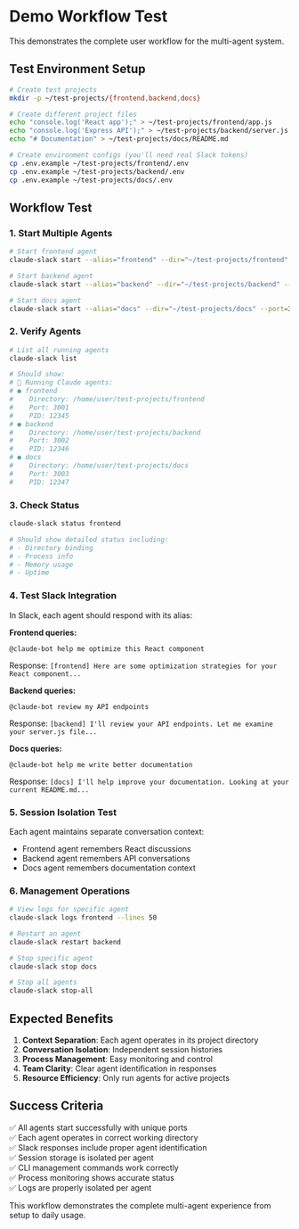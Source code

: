 # Demo Workflow Test

This demonstrates the complete user workflow for the multi-agent system.

## Test Environment Setup

```bash
# Create test projects
mkdir -p ~/test-projects/{frontend,backend,docs}

# Create different project files
echo "console.log('React app');" > ~/test-projects/frontend/app.js
echo "console.log('Express API');" > ~/test-projects/backend/server.js
echo "# Documentation" > ~/test-projects/docs/README.md

# Create environment configs (you'll need real Slack tokens)
cp .env.example ~/test-projects/frontend/.env
cp .env.example ~/test-projects/backend/.env
cp .env.example ~/test-projects/docs/.env
```

## Workflow Test

### 1. Start Multiple Agents

```bash
# Start frontend agent
claude-slack start --alias="frontend" --dir="~/test-projects/frontend" --port=3001

# Start backend agent  
claude-slack start --alias="backend" --dir="~/test-projects/backend" --port=3002

# Start docs agent
claude-slack start --alias="docs" --dir="~/test-projects/docs" --port=3003
```

### 2. Verify Agents

```bash
# List all running agents
claude-slack list

# Should show:
# 🤖 Running Claude agents:
# ● frontend
#    Directory: /home/user/test-projects/frontend
#    Port: 3001
#    PID: 12345
# ● backend  
#    Directory: /home/user/test-projects/backend
#    Port: 3002
#    PID: 12346
# ● docs
#    Directory: /home/user/test-projects/docs  
#    Port: 3003
#    PID: 12347
```

### 3. Check Status

```bash
claude-slack status frontend

# Should show detailed status including:
# - Directory binding
# - Process info
# - Memory usage
# - Uptime
```

### 4. Test Slack Integration

In Slack, each agent should respond with its alias:

**Frontend queries:**
```
@claude-bot help me optimize this React component
```
Response: `[frontend] Here are some optimization strategies for your React component...`

**Backend queries:**
```
@claude-bot review my API endpoints
```  
Response: `[backend] I'll review your API endpoints. Let me examine your server.js file...`

**Docs queries:**
```
@claude-bot help me write better documentation
```
Response: `[docs] I'll help improve your documentation. Looking at your current README.md...`

### 5. Session Isolation Test

Each agent maintains separate conversation context:
- Frontend agent remembers React discussions
- Backend agent remembers API conversations  
- Docs agent remembers documentation context

### 6. Management Operations

```bash
# View logs for specific agent
claude-slack logs frontend --lines 50

# Restart an agent
claude-slack restart backend

# Stop specific agent
claude-slack stop docs

# Stop all agents
claude-slack stop-all
```

## Expected Benefits

1. **Context Separation**: Each agent operates in its project directory
2. **Conversation Isolation**: Independent session histories
3. **Process Management**: Easy monitoring and control
4. **Team Clarity**: Clear agent identification in responses
5. **Resource Efficiency**: Only run agents for active projects

## Success Criteria

✅ All agents start successfully with unique ports  
✅ Each agent operates in correct working directory  
✅ Slack responses include proper agent identification  
✅ Session storage is isolated per agent  
✅ CLI management commands work correctly  
✅ Process monitoring shows accurate status  
✅ Logs are properly isolated per agent  

This workflow demonstrates the complete multi-agent experience from setup to daily usage.